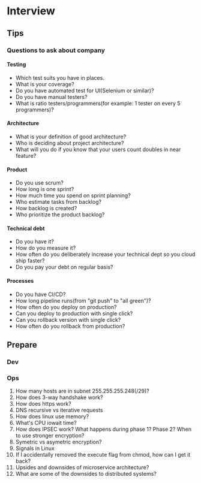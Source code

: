 # Interview
## Tips
### Questions to ask about company
#### Testing
* Which test suits you have in places.
* What is your coverage?
* Do you have automated test for UI(Selenium or similar)?
* Do you have manual testers?
* What is ratio testers/programmers(for example: 1 tester on every 5 programmers)?
#### Architecture
* What is your definition of good architecture?
* Who is deciding about project architecture?
* What will you do if you know that your users count doubles in near feature?
#### Product
* Do you use scrum?
* How long is one sprint?
* How much time you spend on sprint planning?
* Who estimate tasks from backlog? 
* How backlog is created?
* Who prioritize the product backlog?
#### Technical debt
* Do you have it?
* How do you measure it?
* How often do you deliberately increase your technical dept so you cloud ship faster?
* Do you pay your debt on regular basis?
#### Processes
* Do you have CI/CD?
* How long pipeline runs(from "git push" to "all green")?
* How often do you deploy on production?
* Can you deploy to production with single click?
* Can you rollback version with single click?
* How often do you rollback from production?
## Prepare
### Dev
### Ops
1. How many hosts are in subnet 255.255.255.248(/29)?
2. How does 3-way handshake work?
3. How does https work?
4. DNS recursive vs iterative requests
5. How does linux use memory?
6. What's CPU iowait time?
7. How does IPSEC work? What happens during phase 1? Phase 2? When to use stronger encryption?
8. Symetric vs asymetric encryption?
9. Signals in Linux
10. If I accidentally removed the execute flag from chmod, how can I get it back?
11. Upsides and downsides of microservice architecture?
12. What are some of the downsides to distributed systems?
